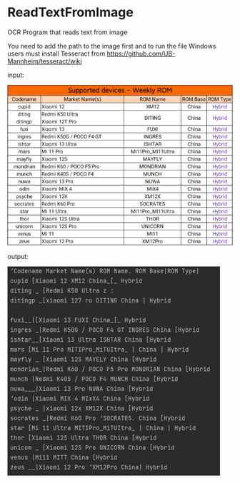 # ReadTextFromImage
OCR Program that reads text from image

You need to add the path to the image first and to run the file
Windows users must install Tesseract from https://github.com/UB-Mannheim/tesseract/wiki

input:

![Image](devices_weekly_23051301.png)

output:

![Image](console-output.png)
